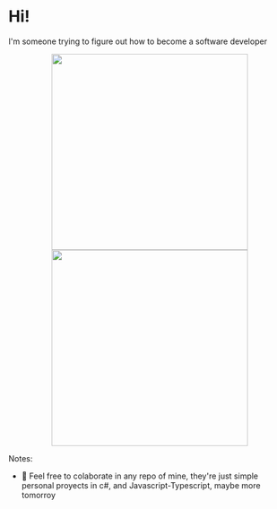 # Hi!

I'm someone trying to figure out how to become a software developer

<p align="center">
  <img src="Images/Foxxy1.jpg" width="350">
  <img src="Images/Foxxy2.jpg" width="350">
</p>

Notes:

- 💞️ Feel free to colaborate in any repo of mine, they're just simple personal proyects in c#, and Javascript-Typescript, maybe more tomorroy

